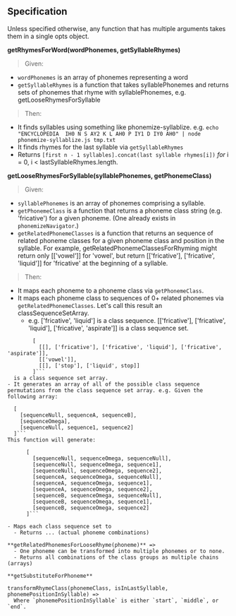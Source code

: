 Specification
-------------

Unless specified otherwise, any function that has multiple arguments takes them in a single opts object.

**getRhymesForWord(wordPhonemes, getSyllableRhymes)**
> Given:
- `wordPhonemes` is an array of phonemes representing a word
- `getSyllableRhymes` is a function that takes syllablePhonemes and returns sets of phonemes that rhyme with syllablePhonemes, e.g. getLooseRhymesForSyllable

> Then:
- It finds syllables using something like phonemize-syllablize.
    e.g. `echo "ENCYCLOPEDIA  IH0 N S AY2 K L AH0 P IY1 D IY0 AH0" | node phonemize-syllablize.js tmp.txt`
- It finds rhymes for the last syllable via `getSyllableRhymes`
- Returns `[first n - 1 syllables].concat(last syllable rhymes[i])` *for* i = 0, i < lastSyllableRhymes.length.

**getLooseRhymesForSyllable(syllablePhonemes, getPhonemeClass)**
> Given:
- `syllablePhonemes` is an array of phonemes comprising a syllable.
- `getPhonemeClass` is a function that returns a phoneme class string (e.g. 'fricative') for a given phoneme. (One already exists in `phonemizeNavigator`.)
- `getRelatedPhonemeClasses` is a function that returns an sequence of related phoneme classes for a given phoneme class and position in the syllable. For example, getRelatedPhonemeClassesForRhyming might return only [['vowel']] for 'vowel', but return [['fricative'], ['fricative', 'liquid']] for 'fricative' at the beginning of a syllable.

> Then:
- It maps each phoneme to a phoneme class via `getPhonemeClass`.
- It maps each phoneme class to sequences of 0+ related phonemes via `getRelatedPhonemeClasses`. Let's call this result an classSequenceSetArray.
  - e.g. ['fricative', 'liquid'] is a class sequence. [['fricative'], ['fricative', 'liquid'], ['fricative', 'aspirate']] is a class sequence set.
```
        [
          [[], ['fricative'], ['fricative', 'liquid'], ['fricative', 'aspirate']],
          [['vowel']],
          [[], ['stop'], ['liquid', stop]]
        ]```
  is a class sequence set array.
- It generates an array of all of the possible class sequence permutations from the class sequence set array. e.g. Given the following array:
```
      [
        [sequenceNull, sequenceA, sequenceB],
        [sequenceOmega],
        [sequenceNull, sequence1, sequence2]
      ]```
    This function will generate:
```
      [
        [sequenceNull, sequenceOmega, sequenceNull],
        [sequenceNull, sequenceOmega, sequence1],
        [sequenceNull, sequenceOmega, sequence2],
        [sequenceA, sequenceOmega, sequenceNull],
        [sequenceA, sequenceOmega, sequence1],
        [sequenceA, sequenceOmega, sequence2],
        [sequenceB, sequenceOmega, sequenceNull],
        [sequenceB, sequenceOmega, sequence1],
        [sequenceB, sequenceOmega, sequence2]        
      ]```

- Maps each class sequence set to
  - Returns ... (actual phoneme combinations)

**getRelatedPhonemesForLooseRhyme(phoneme)** =>
  - One phoneme can be transformed into multiple phonemes or to none.
  - Returns all combinations of the class groups as multiple chains (arrays)

**getSubstituteForPhoneme**

transformRhymeClass(phonemeClass, isInLastSyllable, phonemePositionInSyllable) =>
  Where `phonemePositionInSyllable` is either `start`, `middle`, or `end`.
